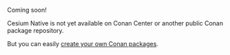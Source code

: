 Coming soon!

Cesium Native is not yet available on Conan Center or another public Conan package repository.

But you can easily [create your own Conan packages](creating-conan-packages.md).

